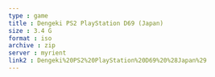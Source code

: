 ```yaml
---
type : game
title : Dengeki PS2 PlayStation D69 (Japan)
size : 3.4 G
format : iso
archive : zip
server : myrient
link2 : Dengeki%20PS2%20PlayStation%20D69%20%28Japan%29
---
```

